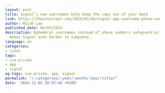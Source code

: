 ```yaml
---
layout: post
title: Signal’s new usernames help keep the cops out of your data
link: https://theintercept.com/2024/03/04/signal-app-username-phone-number-privacy
author: Micah Lee
published_date: 04/03/2024
description: Ephemeral usernames instead of phone numbers safeguard privacy — and
  makes Signal even harder to subpoena.
language: en
categories:
- Liens
tags:
- vie-privée
- app
- signal
og-tags: vie-privée, app, signal
permalink: "/:categories/:year/:month/:day/:title/"
date: '2024-11-05 20:55:44 +0100'
---
```

